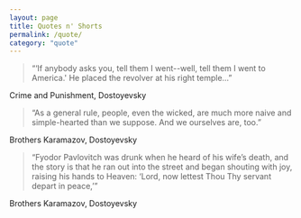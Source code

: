 ```yaml
---
layout: page
title: Quotes n' Shorts
permalink: /quote/
category: "quote"
---
```


> “‘If anybody asks you, tell them I went--well, tell them I went to America.' He placed the revolver at his right temple...”

   Crime and Punishment, Dostoyevsky

> “As a general rule, people, even the wicked, are much more naive and simple-hearted than we suppose. And we ourselves are, too.” 

   Brothers Karamazov, Dostoyevsky
   
> “Fyodor Pavlovitch was drunk when he heard of his wife’s death, and the story is that he ran out into the street and began shouting with joy, raising his hands to Heaven: ‘Lord, now lettest Thou Thy servant depart in peace,’”

   Brothers Karamazov, Dostoyevsky
